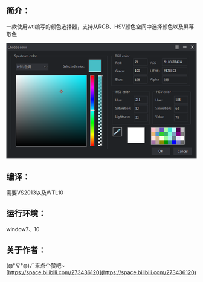 ## 简介：
一款使用wtl编写的颜色选择器，支持从RGB、HSV颜色空间中选择颜色以及屏幕取色

![](img/Color.png)
## 编译：
需要VS2013以及WTL10
## 运行环境：
window7、10
## 关于作者：
(◍°∇°◍)ﾉﾞ来点个赞吧~  
[https://space.bilibili.com/273436120](https://space.bilibili.com/273436120)
